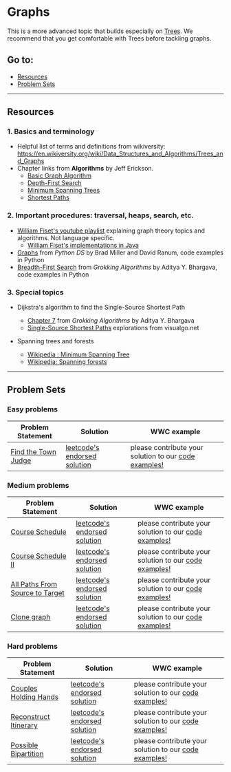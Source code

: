 # Graphs

This is a more advanced topic that builds especially on [Trees](https://github.com/WomenWhoCode/wwcsf-algos/blob/master/topics/trees.md). We recommend that you get comfortable with Trees before tackling graphs.

## Go to:
 * [Resources](#resources)
 * [Problem Sets](#problem-sets)

___

## Resources

### 1. Basics and terminology
* Helpful list of terms and definitions from wikiversity: https://en.wikiversity.org/wiki/Data_Structures_and_Algorithms/Trees_and_Graphs
* Chapter links from __Algorithms__ by Jeff Erickson.  
     * [Basic Graph Algorithm](http://jeffe.cs.illinois.edu/teaching/algorithms/book/05-graphs.pdf)  
     * [Depth-First Search](http://jeffe.cs.illinois.edu/teaching/algorithms/book/06-dfs.pdf)  
     * [Minimum Spanning Trees](http://jeffe.cs.illinois.edu/teaching/algorithms/book/07-mst.pdf)  
     * [Shortest Paths](http://jeffe.cs.illinois.edu/teaching/algorithms/book/08-sssp.pdf)          
             
    
    
### 2. Important procedures: traversal, heaps, search, etc.
* [William Fiset's youtube playlist](https://www.youtube.com/playlist?list=PLDV1Zeh2NRsDGO4--qE8yH72HFL1Km93P) explaining graph theory topics and algorithms. Not language specific.  
    * [William Fiset's implementations in Java](https://github.com/williamfiset/Algorithms/tree/master/src/main/java/com/williamfiset/algorithms/graphtheory)
* [Graphs](https://runestone.academy/runestone/books/published/pythonds/Graphs/toctree.html) from _Python DS_ by Brad Miller and David Ranum, code examples in Python
* [Breadth-First Search](https://livebook.manning.com/book/grokking-algorithms/chapter-6/4) from _Grokking Algorithms_ by Aditya Y. Bhargava, code examples in Python

### 3. Special topics
* Dijkstra's algorithm to find the Single-Source Shortest Path
    * [Chapter 7](https://livebook.manning.com/book/grokking-algorithms/chapter-7/1) from _Grokking Algorithms_ by  Aditya Y. Bhargava
    * [Single-Source Shortest Paths](https://visualgo.net/en/sssp?slide=1) explorations from visualgo.net

* Spanning trees and forests
    * [Wikipedia : Minimum Spanning Tree](https://en.wikipedia.org/wiki/Minimum_spanning_tree)
    * [Wikipedia: Spanning forests](https://en.wikipedia.org/wiki/Spanning_tree#Spanning_forests)
___

## Problem Sets

### Easy problems
Problem Statement | Solution | WWC example
--- | --- | ---
[Find the Town Judge](https://leetcode.com/problems/find-the-town-judge/) | [leetcode's endorsed solution](https://leetcode.com/problems/find-the-town-judge/solution/) | please contribute your solution to our [code examples!](https://github.com/WomenWhoCode/wwcsf-algos/tree/master/code-examples/graphs)

### Medium problems
Problem Statement | Solution | WWC example
--- | --- | ---
[Course Schedule](https://leetcode.com/problems/course-schedule/) | [leetcode's endorsed solution](https://leetcode.com/problems/course-schedule/solution/) | please contribute your solution to our [code examples!](https://github.com/WomenWhoCode/wwcsf-algos/tree/master/code-examples/graphs)
[Course Schedule II](https://leetcode.com/problems/course-schedule-ii/) | [leetcode's endorsed solution](https://leetcode.com/problems/course-schedule-ii/solution/) | please contribute your solution to our [code examples!](https://github.com/WomenWhoCode/wwcsf-algos/tree/master/code-examples/graphs)
[All Paths From Source to Target](https://leetcode.com/problems/all-paths-from-source-to-target/) | [leetcode's endorsed solution](https://leetcode.com/problems/all-paths-from-source-to-target/solution/) | please contribute your solution to our [code examples!](https://github.com/WomenWhoCode/wwcsf-algos/tree/master/code-examples/graphs)
[Clone graph](https://leetcode.com/problems/clone-graph/) | [leetcode's endorsed solution](https://leetcode.com/problems/clone-graph/solution/) | please contribute your solution to our [code examples!](https://github.com/WomenWhoCode/wwcsf-algos/tree/master/code-examples/graphs)


### Hard problems
Problem Statement | Solution | WWC example
--- | --- | ---
[Couples Holding Hands](https://leetcode.com/problems/couples-holding-hands/) | [leetcode's endorsed solution](https://leetcode.com/problems/couples-holding-hands/solution/) | please contribute your solution to our [code examples!](https://github.com/WomenWhoCode/wwcsf-algos/tree/master/code-examples/graphs)
[Reconstruct Itinerary](https://leetcode.com/problems/reconstruct-itinerary/) | [leetcode's endorsed solution](https://leetcode.com/problems/reconstruct-itinerary/solution) |  please contribute your solution to our [code examples!](https://github.com/WomenWhoCode/wwcsf-algos/tree/master/code-examples/graphs)
[Possible Bipartition](https://leetcode.com/problems/possible-bipartition/)|[leetcode's endorsed solution](https://leetcode.com/problems/possible-bipartition/solution/) |  please contribute your solution to our [code examples!](https://github.com/WomenWhoCode/wwcsf-algos/tree/master/code-examples/graphs)

